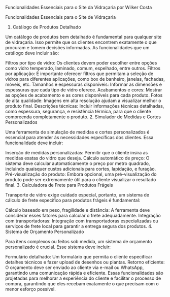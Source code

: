 Funcionalidades Essenciais para o Site da Vidraçaria por Wilker Costa

Funcionalidades Essenciais para o Site de Vidraçaria

1. Catálogo de Produtos Detalhado

Um catálogo de produtos bem detalhado é fundamental para qualquer site de vidraçaria. Isso permite que os clientes encontrem exatamente o que procuram e tomem decisões informadas. As funcionalidades que um catálogo deve incluir são:

Filtros por tipo de vidro: Os clientes devem poder escolher entre opções como vidro temperado, laminado, comum, espelhado, entre outros.
Filtros por aplicação: É importante oferecer filtros que permitam a seleção de vidros para diferentes aplicações, como box de banheiro, janelas, fachadas, móveis, etc.
Tamanhos e espessuras disponíveis: Informar as dimensões e espessuras que cada tipo de vidro oferece.
Acabamentos e cores: Mostrar as opções de acabamento e as cores disponíveis para cada produto.
Fotos de alta qualidade: Imagens em alta resolução ajudam a visualizar melhor o produto final.
Descrições técnicas: Incluir informações técnicas detalhadas, como espessura, segurança, e resistência térmica, para que o cliente compreenda completamente o produto.
2. Simulador de Medidas e Cortes Personalizados

Uma ferramenta de simulação de medidas e cortes personalizados é essencial para atender às necessidades específicas dos clientes. Essa funcionalidade deve incluir:

Inserção de medidas personalizadas: Permitir que o cliente insira as medidas exatas do vidro que deseja.
Cálculo automático de preço: O sistema deve calcular automaticamente o preço por metro quadrado, incluindo quaisquer custos adicionais para cortes, lapidação, e furação.
Pré-visualização do produto: Embora opcional, uma pré-visualização do produto pode ser extremamente útil para o cliente visualizar o resultado final.
3. Calculadora de Frete para Produtos Frágeis

Transporte de vidro exige cuidado especial, portanto, um sistema de cálculo de frete específico para produtos frágeis é fundamental:

Cálculo baseado em peso, fragilidade e distância: A ferramenta deve considerar esses fatores para calcular o frete adequadamente.
Integração com transportadoras: Integração com transportadoras especializadas ou serviços de frete local para garantir a entrega segura dos produtos.
4. Sistema de Orçamento Personalizado

Para itens complexos ou feitos sob medida, um sistema de orçamento personalizado é crucial. Esse sistema deve incluir:

Formulário detalhado: Um formulário que permita o cliente especificar detalhes técnicos e fazer upload de desenhos ou plantas.
Retorno eficiente: O orçamento deve ser enviado ao cliente via e-mail ou WhatsApp, garantindo uma comunicação rápida e eficiente.
Essas funcionalidades são projetadas para melhorar a experiência do cliente e facilitar o processo de compra, garantindo que eles recebam exatamente o que precisam com o menor esforço possível.
